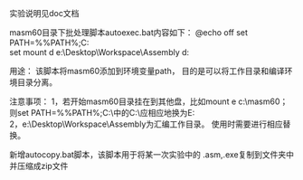 ﻿实验说明见doc文档

masm60目录下批处理脚本autoexec.bat内容如下：
@echo off
set PATH=%%PATH%;C:\
set
mount d e:\Desktop\Workspace\Assembly
d:

用途：
该脚本将masm60添加到环境变量path，
目的是可以将工作目录和编译环境目录分离。

注意事项：
1，若开始masm60目录挂在到其他盘，比如mount e c:\masm60；
则set PATH=%%PATH%;C:\中的C:\应相应地换为E:\
2，e:\Desktop\Workspace\Assembly为汇编工作目录。
使用时需要进行相应替换。

新增autocopy.bat脚本，该脚本用于将某一次实验中的
.asm,.exe复制到文件夹中并压缩成zip文件